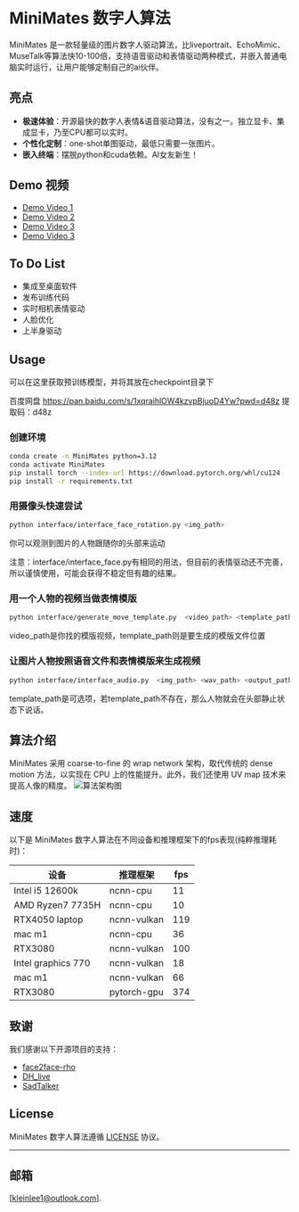 # MiniMates 数字人算法

MiniMates 是一款轻量级的图片数字人驱动算法，比liveportrait、EchoMimic、MuseTalk等算法快10-100倍，支持语音驱动和表情驱动两种模式，并嵌入普通电脑实时运行，让用户能够定制自己的ai伙伴。

## 亮点
- **极速体验**：开源最快的数字人表情&语音驱动算法，没有之一。独立显卡、集成显卡，乃至CPU都可以实时。
- **个性化定制**：one-shot单图驱动，最低只需要一张图片。
- **嵌入终端**：摆脱python和cuda依赖。AI女友新生！

## Demo 视频
- [Demo Video 1](#)
- [Demo Video 2](#)
- [Demo Video 3](#)
- [Demo Video 3](#)

## To Do List
- 集成至桌面软件
- 发布训练代码
- 实时相机表情驱动
- 人脸优化
- 上半身驱动
## Usage
可以在这里获取预训练模型，并将其放在checkpoint目录下

百度网盘 https://pan.baidu.com/s/1xqraihlOW4kzvpBjuoD4Yw?pwd=d48z 
提取码：d48z 

### 创建环境
```bash
conda create -n MiniMates python=3.12
conda activate MiniMates
pip install torch --index-url https://download.pytorch.org/whl/cu124
pip install -r requirements.txt
```
### 用摄像头快速尝试

```bash
python interface/interface_face_rotation.py <img_path>
```
你可以观测到图片的人物跟随你的头部来运动

注意：interface/interface_face.py有相同的用法，但目前的表情驱动还不完善，所以谨慎使用，可能会获得不稳定但有趣的结果。
### 用一个人物的视频当做表情模版
```bash
python interface/generate_move_template.py  <video_path> <template_path>
```
video_path是你找的模版视频，template_path则是要生成的模版文件位置
### 让图片人物按照语音文件和表情模版来生成视频
```bash
python interface/interface_audio.py  <img_path> <wav_path> <output_path> <template_path>
```
template_path是可选项，若template_path不存在，那么人物就会在头部静止状态下说话。
## 算法介绍
MiniMates 采用 coarse-to-fine 的 wrap network 架构，取代传统的 dense motion 方法，以实现在 CPU 上的性能提升。此外，我们还使用 UV map 技术来提高人像的精度。
![算法架构图](#)
## 速度
以下是 MiniMates 数字人算法在不同设备和推理框架下的fps表现(纯粹推理耗时)：

| 设备                 | 推理框架           | fps |
|--------------------|----------------|-----|
| Intel i5 12600k    | ncnn-cpu       | 11  |
| AMD Ryzen7 7735H   | ncnn-cpu       | 10  |
| RTX4050 laptop     | ncnn-vulkan    | 119 |
| mac m1             | ncnn-cpu       | 36  |
| RTX3080            | ncnn-vulkan    | 100 |
| Intel graphics 770 | ncnn-vulkan    | 18  |
| mac m1             | ncnn-vulkan    | 66  |
| RTX3080            | pytorch-gpu    | 374 |



## 致谢
我们感谢以下开源项目的支持：
- [face2face-rho](#)
- [DH_live](#)
- [SadTalker](#)

## License
MiniMates 数字人算法遵循 [LICENSE](#) 协议。

---



## 邮箱
[kleinlee1@outlook.com].
